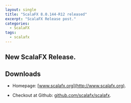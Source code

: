 ```yaml
---
layout: single
title: "ScalaFX 8.0.144-R12 released"
excerpt: "ScalaFX Release post."
categories: 
  - ScalaFX  
tags: 
  - scalafx
---
```



## New ScalaFX Release.

## Downloads

* Homepage: [www.scalafx.org](http://www.scalafx.org).

* Checkout at Github: [github.com/scalafx/scalafx](https://github.com/scalafx/scalafx).
